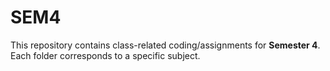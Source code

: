 # SEM4 

This repository contains class-related coding/assignments for **Semester 4**. Each folder corresponds to a specific subject.
